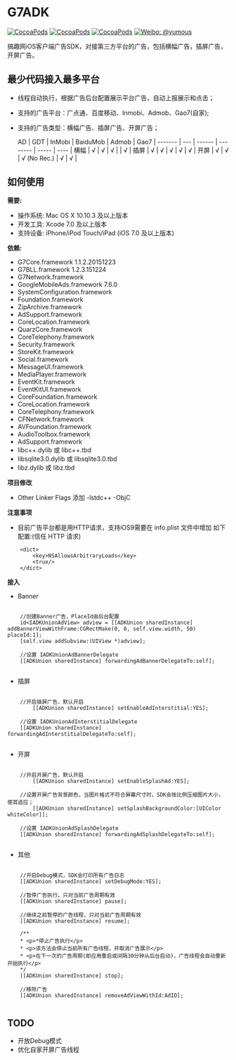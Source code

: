 # G7ADK

[![CocoaPods](https://img.shields.io/cocoapods/v/FLEX.svg)](http://cocoapods.org/?q=G7ADK)
 [![CocoaPods](https://img.shields.io/cocoapods/l/FLEX.svg)](https://github.com/gao7ios/G7ADK/blob/master/LICENSE)
 [![CocoaPods](https://img.shields.io/cocoapods/p/FLEX.svg)]()
 [![Weibo: @yumous](https://img.shields.io/badge/contact-@aboutios-blue.svg?style=flat)](http://weibo.com/aboutios)

搞趣网iOS客户端广告SDK，对接第三方平台的广告，包括横幅广告，插屏广告，开屏广告。

## 最少代码接入最多平台

- 线程自动执行，根据广告后台配置展示平台广告，自动上报展示和点击；
- 支持的广告平台：广点通、百度移动、Inmobi、Admob、Gao7(自家);
- 支持的广告类型：横幅广告、插屏广告、开屏广告；

  AD	| GDT | InMobi |     BaiduMob   | Admob | Gao7 |
-------	| --- | ------ |     --------   | ----- | ---- |
横幅    	|  √  |   √    |    √           |       |  √   |
插屏    	|  √  |   √    |    √           |  √    |  √   |
开屏    	|  √  |   √    |    √ (No Rec.) |  √    |  √   |




## 如何使用


**需要:**

- 操作系统: Mac OS X 10.10.3 及以上版本 
- 开发工具: Xcode 7.0 及以上版本 
- 支持设备: iPhone/iPod Touch/iPad (iOS 7.0 及以上版本)

**依赖:**

- G7Core.framework 1.1.2.20151223
- G7BLL.framework 1.2.3.151224
- G7Network.framework
- GoogleMobileAds.framework 7.6.0
- SystemConfiguration.framework
- Foundation.framework
- ZipArchive.framework
- AdSupport.framework
- CoreLocation.framework
- QuarzCore.framework
- CoreTelephony.framework
- Security.framework
- StoreKit.framework
- Social.framework
- MessageUI.framework
- MediaPlayer.framework
- EventKit.framework
- EventKitUI.framework
- CoreFoundation.framework
- CoreLocation.framework
- CoreTelephony.framework
- CFNetwork.framework
- AVFoundation.framework
- AudioToolbox.framework
- AdSupport.framework
- libc++.dylib 或 libc++.tbd
- libsqlite3.0.dylib 或 libsqlite3.0.tbd
- libz.dylib 或 libz.tbd


**项目修改**

- Other Linker Flags 添加 -lstdc++    -ObjC

**注意事项**

- 目前广告平台都是用HTTP请求，支持iOS9需要在 info.plist 文件中增加 
如下配置:(信任 HTTP 请求)

```
	<dict>
		<key>NSAllowsArbitraryLoads</key>
		<true/>
	</dict>
```


**接入**

- Banner

```objc
	
	//创建Banner广告，PlaceId由后台配置
	id<IADKUnionAdView> adview = [[ADKUnion sharedInstance] addBannerViewWithFrame:CGRectMake(0, 0, self.view.width, 50) placeId:1];
	[self.view addSubview:(UIView *)adview];
	
	//设置 IADKUnionAdBannerDelegate
	[[ADKUnion sharedInstance] forwardingAdBannerDelegateTo:self];
	
```


- 插屏

```objc
	
	//开启插屏广告，默认开启
		[[ADKUnion sharedInstance] setEnableAdInterstitial:YES];
	
	//设置 IADKUnionAdInterstitialDelegate
	[[ADKUnion sharedInstance] forwardingAdInterstitialDelegateTo:self];
	
```

- 开屏


```objc
	
	//开启开屏广告，默认开启
		[[ADKUnion sharedInstance] setEnableSplashAd:YES];
	
	//设置开屏广告背景颜色，当图片格式不符合屏幕尺寸时，SDK会按比例压缩图片大小，使其适应；
		[[ADKUnion sharedInstance] setSplashBackgroundColor:[UIColor whiteColor]];
		
	//设置 IADKUnionAdSplashDelegate
	[[ADKUnion sharedInstance] forwardingAdSplashDelegateTo:self];
	
```

- 其他

```objc

	//开启Debug模式，SDK会打印所有广告日志
	[[ADKUnion sharedInstance] setDebugMode:YES];
	
	//暂停广告执行，只对当前广告周期有效
	[[ADKUnion sharedInstance] pause];
	
	//继续之前暂停的广告线程，只对当前广告周期有效
	[[ADKUnion sharedInstance] resume];
	
	/**
 	* <p>*停止广告执行</p>
	* <p>该方法会停止当前所有广告线程，并取消广告展示</p>
	* <p>在下一次的广告周期(即应用重启或间隔30分钟从后台启动)，广告线程会自动重新开始执行</p>
 	*/
	[[ADKUnion sharedInstance] stop];
	
	//移除广告
	[[ADKUnion sharedInstance] removeAdViewWithId:AdID];
	
```


## TODO
- 开放Debug模式
- 优化自家开屏广告线程
